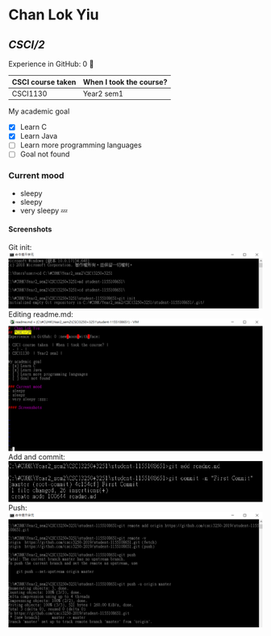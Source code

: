 #  Chan Lok Yiu
## *CSCI/2*
Experience in GitHub: 0 :new_moon_with_face:

| CSCI course taken  | When I took the course? |
| - | - |
| CSCI1130  | Year2 sem1 |

My academic goal
- [x] Learn C
- [x] Learn Java
- [ ] Learn more programming languages
- [ ] Goal not found

### Current mood
- sleepy
- sleepy
- very sleepy :zzz:


#### Screenshots
Git init: ![alt text](git_init.png)
Editing readme.md: ![alt text](vim.png)
Add and commit: ![alt text](add_commit.png)
Push: ![alt text](push.png)


